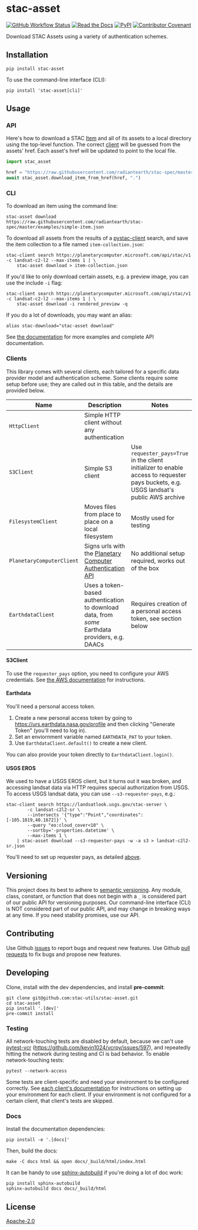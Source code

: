 # stac-asset

[![GitHub Workflow Status](https://img.shields.io/github/actions/workflow/status/stac-utils/stac-asset/ci.yaml?style=for-the-badge)](https://github.com/stac-utils/stac-asset/actions/workflows/ci.yaml)
[![Read the Docs](https://img.shields.io/readthedocs/stac-asset?style=for-the-badge)](https://stac-asset.readthedocs.io/en/stable/)
[![PyPI](https://img.shields.io/pypi/v/stac-asset?style=for-the-badge)](https://pypi.org/project/stac-asset)
[![Contributor Covenant](https://img.shields.io/badge/Contributor%20Covenant-2.1-4baaaa.svg?style=for-the-badge)](./CODE_OF_CONDUCT)

Download STAC Assets using a variety of authentication schemes.

## Installation

```shell
pip install stac-asset
```

To use the command-line interface (CLI):

```shell
pip install 'stac-asset[cli]'
```

## Usage

### API

Here's how to download a STAC [Item](https://github.com/radiantearth/stac-spec/blob/master/item-spec/item-spec.md) and all of its assets to a local directory using the top-level function.
The correct [client](#clients) will be guessed from the assets' href.
Each asset's href will be updated to point to the local file.

```python
import stac_asset

href = "https://raw.githubusercontent.com/radiantearth/stac-spec/master/examples/simple-item.json"
await stac_asset.download_item_from_href(href, ".")
```

### CLI

To download an item using the command line:

```shell
stac-asset download https://raw.githubusercontent.com/radiantearth/stac-spec/master/examples/simple-item.json
```

To download all assets from the results of a [pystac-client](https://github.com/stac-utils/pystac-client) search, and save the item collection to a file named `item-collection.json`:

```shell
stac-client search https://planetarycomputer.microsoft.com/api/stac/v1 -c landsat-c2-l2 --max-items 1 | \
    stac-asset download > item-collection.json
```

If you'd like to only download certain assets, e.g. a preview image, you can use the include `-i` flag:

```shell
stac-client search https://planetarycomputer.microsoft.com/api/stac/v1 -c landsat-c2-l2 --max-items 1 | \
    stac-asset download -i rendered_preview -q
```

If you do a lot of downloads, you may want an alias:

```shell
alias stac-download="stac-asset download"
```

See [the documentation](https://stac-asset.readthedocs.io/en/stable/index.html) for more examples and complete API documentation.

### Clients

This library comes with several clients, each tailored for a specific data provider model and authentication scheme.
Some clients require some setup before use; they are called out in this table, and the details are provided below.

| Name | Description | Notes |
| -- | -- | -- |
| `HttpClient` | Simple HTTP client without any authentication | |
| `S3Client` | Simple S3 client | Use `requester_pays=True` in the client initializer to enable access to requester pays buckets, e.g. USGS landsat's public AWS archive |
| `FilesystemClient` | Moves files from place to place on a local filesystem | Mostly used for testing |
| `PlanetaryComputerClient` | Signs urls with the [Planetary Computer Authentication API](https://planetarycomputer.microsoft.com/docs/reference/sas/) | No additional setup required, works out of the box |
| `EarthdataClient` | Uses a token-based authentication to download data, from _some_ Earthdata providers, e.g. DAACs | Requires creation of a personal access token, see section below |

#### S3Client

To use the `requester_pays` option, you need to configure your AWS credentials.
See [the AWS documentation](https://docs.aws.amazon.com/cli/latest/userguide/cli-configure-files.html) for instructions.

#### Earthdata

You'll need a personal access token.

1. Create a new personal access token by going to <https://urs.earthdata.nasa.gov/profile> and then clicking "Generate Token" (you'll need to log in).
2. Set an enviornment variable named `EARTHDATA_PAT` to your token.
3. Use `EarthdataClient.default()` to create a new client.

You can also provide your token directly to `EarthdataClient.login()`.

#### USGS EROS

We used to have a USGS EROS client, but it turns out it was broken, and accessing landsat data via HTTP requires special authorization from USGS.
To access USGS landsat data, you can use `--s3-requester-pays`, e.g.:

```shell
stac-client search https://landsatlook.usgs.gov/stac-server \
        -c landsat-c2l2-sr \
        --intersects '{"type":"Point","coordinates":[-105.1019,40.1672]}' \
        --query "eo:cloud_cover<10" \
        --sortby='-properties.datetime' \
        --max-items 1 \
    | stac-asset download --s3-requester-pays -w -a s3 > landsat-c2l2-sr.json
```

You'll need to set up requester pays, as detailed [above](#s3client).

## Versioning

This project does its best to adhere to [semantic versioning](https://semver.org/).
Any module, class, constant, or function that does not begin with a `_` is considered part of our public API for versioning purposes.
Our command-line interface (CLI) is NOT considered part of our public API, and may change in breaking ways at any time.
If you need stability promises, use our API.

## Contributing

Use Github [issues](https://github.com/stac-utils/stac-asset/issues) to report bugs and request new features.
Use Github [pull requests](https://github.com/stac-utils/stac-asset/pulls) to fix bugs and propose new features.

## Developing

Clone, install with the dev dependencies, and install **pre-commit**:

```shell
git clone git@github.com:stac-utils/stac-asset.git
cd stac-asset
pip install '.[dev]'
pre-commit install
```

### Testing

All network-touching tests are disabled by default, because we can't use [pytest-vcr](https://pytest-vcr.readthedocs.io/en/latest/) (<https://github.com/kevin1024/vcrpy/issues/597>), and repeatedly hitting the network during testing and CI is bad behavior.
To enable network-touching tests:

```shell
pytest --network-access
```

Some tests are client-specific and need your environment to be configured correctly.
See [each client's documentation](#clients) for instructions on setting up your environment for each client.
If your environment is not configured for a certain client, that client's tests are skipped.

### Docs

Install the documentation dependencies:

```shell
pip install -e '.[docs]'
```

Then, build the docs:

```shell
make -C docs html && open docs/_build/html/index.html
```

It can be handy to use [sphinx-autobuild](https://pypi.org/project/sphinx-autobuild/) if you're doing a lot of doc work:

```shell
pip install sphinx-autobuild
sphinx-autobuild docs docs/_build/html
```

## License

[Apache-2.0](https://github.com/stac-utils/stac-asset/blob/main/LICENSE)
